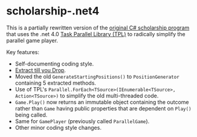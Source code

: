 scholarship-.net4
=================

This is a partially rewritten version of the [original C# scholarship program](https://github.com/day-me-an/scholarship-program)
that uses the .net 4.0 [Task Parallel Library (TPL)](http://en.wikipedia.org/wiki/Parallel_Extensions#Task_Parallel_Library) to radically simplify the parallel game player.

Key features:
* Self-documenting coding style.
* [Extract till you Drop](https://sites.google.com/site/unclebobconsultingllc/one-thing-extract-till-you-drop).
* Moved the old `GenerateStartingPositions()` to `PositionGenerator` containing 5 extracted methods.
* Use of TPL's `Parallel.ForEach<TSource>(IEnumerable<TSource>, Action<TSource>)` to simplify the old multi-threaded code.
* `Game.Play()` now returns an immutable object containing the outcome rather than `Game` having public properties that are dependent on `Play()` being called.
 * Same for `GamePlayer` (previously called `ParallelGame`).
* Other minor coding style changes.
